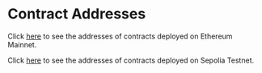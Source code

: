 # Contract Addresses

Click [here](mainnet.md) to see the addresses of contracts deployed on Ethereum Mainnet.

Click [here](sepolia-testnet.md) to see the addresses of contracts deployed on Sepolia Testnet.
